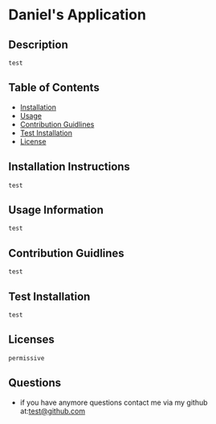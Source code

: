 # Daniel's Application
    
## Description
    test

## Table of Contents
- [Installation](#installation)
- [Usage](#usage)
- [Contribution Guidlines](#contribution)
- [Test Installation](#testinstallation)
- [License](#license)

## Installation Instructions
    test

    
## Usage Information
    test


## Contribution Guidlines
    test


## Test Installation
    test
    
## Licenses
    permissive
    
## Questions 
- if you have anymore questions contact me via my github at:test@github.com 
    
    